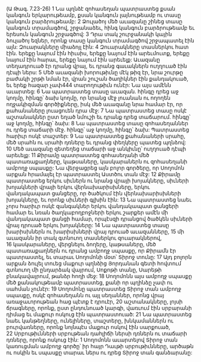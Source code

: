 (Ա Թագ. 7.23-26)
1 Նա պղնձէ զոհասեղան պատրաստեց քսան կանգուն երկարութեամբ, քսան կանգուն լայնութեամբ ու տասը կանգուն բարձրութեամբ:
2 Ձուլածոյ մեծ աւազանը շինեց տասը կանգուն տրամագծով, շրջանաձեւ, հինգ կանգուն բարձրութեամբ եւ երեսուն կանգուն շրջագծով: 3 Դրա տակ շուրջանակի կային ձուլածոյ եզներ, որոնք տասը կանգուն տրամագծով շրջապատել էին այն: Զուարակները միաձոյլ էին: 4 Զուարակները տասներկու հատ էին. երեքը նայում էին հիւսիս, երեքը նայում էին արեւմուտք, երեքը նայում էին հարաւ, երեքը նայում էին արեւելք: Աւազանը տեղադրուած էր դրանց վրայ, եւ դրանց գաւակներն ուղղուած էին դէպի ներս: 5 Մեծ աւազանի խորութիւնը մէկ թիզ էր, նրա շուրթը բաժակի շրթի նման էր, վրան շուշան ծաղիկներ էին քանդակուած, եւ երեք հազար չափ444 տարողութիւն ունէր: Նա այս ամէնն աւարտեց:
6 Նա պատրաստեց տասը աւազան. հինգը դրեց աջ կողմը, հինգը՝ ձախ կողմը, որ նրանց մէջ լուանան ու ողողեն ողջակիզման գործիքները, իսկ մեծ աւազանը նրա համար էր, որ քահանաները լուացուեն դրա մէջ:
7 Նա պատրաստեց տասը ոսկէ աշտանակներ ըստ եղած նմուշի եւ դրանք դրեց տաճարում. հինգը՝ աջ կողմը, հինգը՝ ձախ:
8 Նա պատրաստեց տասը զոհասեղաններ ու դրեց տաճարի մէջ. հինգը՝ աջ կողմը, հինգը՝ ձախ: Պատրաստեց հարիւր ոսկէ տաշտեր:
9 Նա պատրաստեց քահանաների սրահը, մեծ սրահն ու սրահի դռները եւ դրանց փեղկերը պատեց պղնձով: 10 Մեծ աւազանը զետեղեց տաճարի աջ անկիւնը՝ ուղղուած դէպի արեւելք: 11 Քիրամը պատրաստեց զոհասեղանի մեծ պատառաքաղները, կաթսաները, կասկարաներն ու զոհասեղանի ամբողջ սպասքը: Նա վերջացրեց այն բոլոր գործերը, որ Սողոմոն արքան հրամայել էր պատրաստել Աստծու տան մէջ: 12 Քիրամը պատրաստեց երկու սիւներն ու նրանց վրայի խոյակները, սիւների խոյակների վրայի երկու վերնախարիսխները, երկու վանդակապատ ցանցերը, որ ծածկում էին վերնախարիսխների խոյակները, եւ որոնք սիւների գլխին էին: 13 Նա պատրաստեց նաեւ չորս հարիւր ոսկէ զանգակներ երկու վանդակապատ ցանցերի համար եւ նռան ծաղկաբողբոջների երկու շարքեր ամէն մի վանդակապատ ցանցի համար, որպէսզի դրանցով ծածկեն սիւների վրայ դրուած երկու խոյակները: 14 Նա պատրաստեց տասը խարիսխներն ու խարիսխների վրայ դրուած աւազանները, 15 մի աւազանն իր տակ գտնուող տասներկու զուարակներով, 16 կասկարաները, վերցնելու ձողերը, կաթսաները, մեծ պատառաքաղներն ու դրանց ամբողջ սպասքը, որ Քիրամն էր պատրաստել, եւ տարաւ Սողոմոնի մօտ՝ Տիրոջ տունը: 17 Այդ բոլորն արքան ձուլել տուեց մաքուր պղնձից Յորդանան գետի հովտում գտնուող մի ընդարձակ վայրում, Սոքոթի տանը, Սարեթի բնակավայրում, թանձր հողի մեջ: 18 Սողոմոնն այս ամբողջ սպասքը մեծ քանակութեամբ պատրաստեց, քանի որ պղինձը չափ ու սահման չունէր: 19 Սողոմոնը պատրաստեց Տիրոջ տան ամբողջ սպասքը, ոսկէ զոհասեղանն ու այլ սեղաններ, որոնց վրայ առաջաւորութեան հաց պէտք է դրուէր, 20 աշտանակները, լոյսի ճրագները, որոնք, ըստ ընդունուած կարգի, վառւում էին սրբարանի դիմաց եւ մաքուր ոսկուց էին պատրաստուած: 21 Նա պատրաստեց նաեւ կանթեղները, ունելիները, տաշտերը, խնկամաններն ու բուրվառները, որոնք նոյնպէս մաքուր ոսկով էին սարքուած, 22 Սրբութիւնների սրբութեան դահլիճի ներսի դռներն ու տաճարի դռները, որոնք ոսկուց էին:
1 Սողոմոնն աւարտելով Տիրոջ տան կառուցման ամբողջ գործը՝ իր հայր Դաւթի սրբութիւնները, արծաթն ու ոսկին եւ սպասքը տարաւ ներս ու դրեց Տիրոջ տան գանձարանը:
